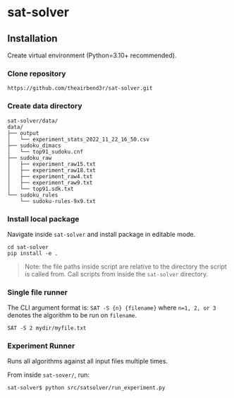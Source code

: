 # sat-solver

## Installation

Create virtual environment (Python=3.10+ recommended).

### Clone repository

```
https://github.com/theairbend3r/sat-solver.git
```

### Create data directory

```
sat-solver/data/
data/
├── output
│   └── experiment_stats_2022_11_22_16_50.csv
├── sudoku_dimacs
│   └── top91_sudoku.cnf
├── sudoku_raw
│   ├── experiment_raw15.txt
│   ├── experiment_raw18.txt
│   ├── experiment_raw4.txt
│   ├── experiment_raw9.txt
│   └── top91.sdk.txt
└── sudoku_rules
    └── sudoku-rules-9x9.txt
```

### Install local package

Navigate inside `sat-solver` and install package in editable mode.

```
cd sat-solver
pip install -e .
```

> Note: the file paths inside script are relative to the directory the script is called from. Call scripts from
> inside the `sat-solver` directory.

### Single file runner

The CLI argument format is: `SAT -S {n} {filename}` where `n=1, 2, or 3` denotes the algorithm to be run on `filename`.

```
SAT -S 2 mydir/myfile.txt
```

### Experiment Runner

Runs all algorithms against all input files multiple times.

From inside `sat-sover/`, run:

```
sat-solver$ python src/satsolver/run_experiment.py
```
